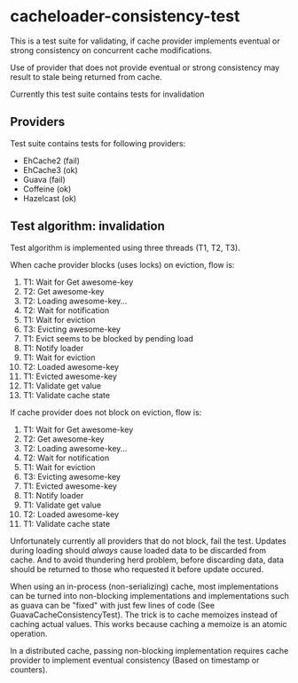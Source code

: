 # cacheloader-consistency-test
This is a test suite for validating, if cache provider implements eventual or strong consistency on
concurrent cache modifications.

Use of provider that does not provide eventual or strong consistency may result to stale being returned from 
 cache.

Currently this test suite contains tests for invalidation

## Providers
Test suite contains tests for following providers:

* EhCache2 (fail)
* EhCache3 (ok)
* Guava (fail)
* Coffeine (ok)
* Hazelcast (ok)

## Test algorithm: invalidation
Test algorithm is implemented using three threads (T1, T2, T3).

When cache provider blocks (uses locks) on eviction, flow is:

1. T1: Wait for Get awesome-key
2. T2: Get awesome-key
3. T2: Loading awesome-key...
4. T2: Wait for notification
5. T1: Wait for eviction
6. T3: Evicting awesome-key
7. T1: Evict seems to be blocked by pending load
8. T1: Notify loader
9. T1: Wait for eviction
10. T2: Loaded awesome-key
11. T1: Evicted awesome-key
12. T1: Validate get value
13. T1: Validate cache state

If cache provider does not block on eviction, flow is:

1. T1: Wait for Get awesome-key
2. T2: Get awesome-key
3. T2: Loading awesome-key...
4. T2: Wait for notification
5. T1: Wait for eviction
6. T3: Evicting awesome-key
7. T1: Evicted awesome-key
8. T1: Notify loader
9. T1: Validate get value
10. T2: Loaded awesome-key
11. T1: Validate cache state

Unfortunately currently all providers that do not block, fail the test.
Updates during loading should *always* cause loaded data to be discarded from
cache. And to avoid thundering herd problem, before discarding data, data
should be returned to those who requested it before update occured.

When using an in-process (non-serializing) cache, most implementations can be
turned into non-blocking implementations and implementations such as guava
can be "fixed" with just few lines of code (See GuavaCacheConsistencyTest).
The trick is to cache memoizes instead of caching actual values. This works
because caching a memoize is an atomic operation.

In a distributed cache, passing non-blocking implementation requires
cache provider to implement eventual consistency (Based on timestamp or
counters).

